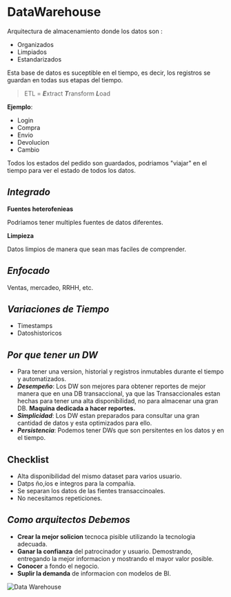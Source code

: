# DataWarehouse
Arquitectura de almacenamiento donde los datos son :
- Organizados
- Limpiados
- Estandarizados

Esta base de datos es suceptible en el tiempo, es decir, los registros se guardan en todas sus etapas del tiempo.
> ETL = ***E***xtract ***T***ransform ***L***oad

**Ejemplo**:
- Login
- Compra
- Envio
- Devolucion
- Cambio

Todos los estados del pedido son guardados, podriamos "viajar" en el tiempo para ver el estado de todos los datos.

## ***Integrado***
**Fuentes heterofenieas**

Podriamos tener multiples fuentes de datos diferentes.

**Limpieza**

Datos limpios de manera que sean mas faciles de comprender.
## ***Enfocado***
Ventas, mercadeo, RRHH, etc.
## ***Variaciones de Tiempo***
- Timestamps
- Datoshistoricos 

## ***Por que tener un DW***
- Para tener una version, historial y registros inmutables durante el tiempo y automatizados.
- ***Desempeño***: Los DW son mejores para obtener reportes de mejor manera que en una DB transaccional, ya que las Transaccionales estan hechas para tener una alta disponibilidad, no para almacenar una gran DB. __Maquina dedicada a hacer reportes.__
- ***Simplicidad***: Los DW estan preparados para consultar una gran cantidad de datos y esta optimizados para ello.
- ***Persistencia***: Podemos tener DWs que son persitentes en los datos y en el tiempo.


## **Checklist**
- Alta disponibilidad  del mismo dataset para varios usuario.
- Datps ño,íos e integros para la compañia.
- Se separan los datos de las fientes transaccinoales.
- No necesitamos repeticiones.

## ***Como arquitectos Debemos***
- **Crear la mejor solicion** tecnoca pisible utilizando la tecnologia adecuada.
- **Ganar la confianza** del patrocinador y usuario. Demostrando, entregando la mejor informacion y mostrando el mayor valor posible.
- **Conocer** a fondo el negocio.
- **Suplir la demanda** de informacion con modelos de BI.



![Data Warehouse](https://tableauperu.com/wp-content/uploads/2019/02/data-warehouse-tableau-peru-sit-consulting-4.png)

